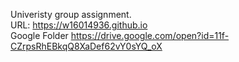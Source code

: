 Univeristy group assignment.<br />
URL: https://w16014936.github.io <br />
Google Folder https://drive.google.com/open?id=11f-CZrpsRhEBkqQ8XaDef62vY0sYQ_oX

